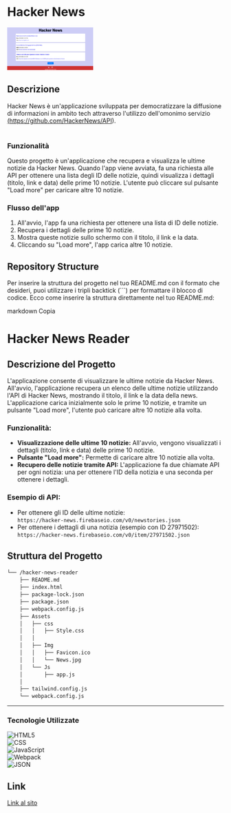 #  Hacker News


<img src="./Assets/Img/Hackernews.png" width="200" />


## Descrizione
Hacker News è un'applicazione sviluppata per democratizzare la diffusione di informazioni in ambito tech attraverso l'utilizzo dell'omonimo servizio <a href="https://github.com/HackerNews/API">(https://github.com/HackerNews/API).</a><br />
<br />

### Funzionalità

Questo progetto è un'applicazione che recupera e visualizza le ultime notizie da Hacker News. Quando l'app viene avviata, fa una richiesta alle API per ottenere una lista degli ID delle notizie, quindi visualizza i dettagli (titolo, link e data) delle prime 10 notizie. L'utente può cliccare sul pulsante "Load more" per caricare altre 10 notizie.

### Flusso dell'app

1. All'avvio, l'app fa una richiesta per ottenere una lista di ID delle notizie.
2. Recupera i dettagli delle prime 10 notizie.
3. Mostra queste notizie sullo schermo con il titolo, il link e la data.
4. Cliccando su "Load more", l'app carica altre 10 notizie.

## Repository Structure

Per inserire la struttura del progetto nel tuo README.md con il formato che desideri, puoi utilizzare i tripli backtick (```) per formattare il blocco di codice. Ecco come inserire la struttura direttamente nel tuo README.md:

markdown
Copia
# Hacker News Reader

## Descrizione del Progetto

L'applicazione consente di visualizzare le ultime notizie da Hacker News. All'avvio, l'applicazione recupera un elenco delle ultime notizie utilizzando l'API di Hacker News, mostrando il titolo, il link e la data della news. L'applicazione carica inizialmente solo le prime 10 notizie, e tramite un pulsante "Load more", l'utente può caricare altre 10 notizie alla volta.

### Funzionalità:
- **Visualizzazione delle ultime 10 notizie:** All'avvio, vengono visualizzati i dettagli (titolo, link e data) delle prime 10 notizie.
- **Pulsante "Load more":** Permette di caricare altre 10 notizie alla volta.
- **Recupero delle notizie tramite API:** L'applicazione fa due chiamate API per ogni notizia: una per ottenere l'ID della notizia e una seconda per ottenere i dettagli.
  
### Esempio di API:
- Per ottenere gli ID delle ultime notizie:  
  `https://hacker-news.firebaseio.com/v0/newstories.json`
- Per ottenere i dettagli di una notizia (esempio con ID 27971502):  
  `https://hacker-news.firebaseio.com/v0/item/27971502.json`
## Struttura del Progetto

```sh
└── /hacker-news-reader
    ├── README.md
    ├── index.html
    ├── package-lock.json
    ├── package.json
    ├── webpack.config.js
    ├── Assets
    │   ├── css
    │   │   ├── Style.css
    │   │   
    │   ├── Img
    │   │   ├── Favicon.ico
    │   │   └── News.jpg
    │   └── Js
    │       ├── app.js
    │      
    ├── tailwind.config.js
    └── webpack.config.js

```

---

### Tecnologie Utilizzate

<p>
<img src="https://img.shields.io/badge/HTML5-E34F26.svg?style=flat&logo=HTML5&logoColor=white" alt="HTML5">
<br>
<img src="https://img.shields.io/badge/CSS-1572B6.svg?style=flat&logo=CSS3&logoColor=white" alt="CSS">
<br>
<img src="https://img.shields.io/badge/JavaScript-F7DF1E.svg?style=flat&logo=JavaScript&logoColor=black" alt="JavaScript">
<br>
<img src="https://img.shields.io/badge/Webpack-8DD6F9.svg?style=flat&logo=Webpack&logoColor=black" alt="Webpack">
<br>
<img src="https://img.shields.io/badge/JSON-000000.svg?style=flat&logo=JSON&logoColor=white" alt="JSON">
<br>
</p>

## Link

<a href="">Link al sito</a>


